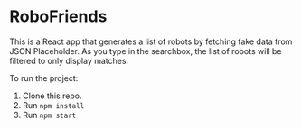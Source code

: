 # RoboFriends

This is a React app that generates a list of robots by fetching fake data from JSON Placeholder. As you type in the searchbox, the list of robots will be filtered to only display matches.

To run the project:
1. Clone this repo.
2. Run `npm install`
3. Run `npm start`
